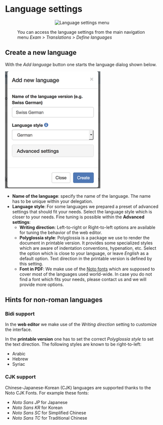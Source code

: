 # Language settings

<style>
figure {
    margin-top: 1em;
    margin-bottom: 1em;
}
</style>

<figure>
  <p align="center">
      <img src="/img/menu_exam_language.png" alt="Language settings menu" />
  </p>
  <figcaption>You can access the language settings from the main navigation menu <em>Exam &gt; Translations &gt; Define languages</em></figcaption>
</figure>


## Create a new language
With the *Add language* button one starts the language dialog shown below.

![](img/exam_language_add.png)

* **Name of the language**: specify the name of the language. The name has to be unique within your delegation.
* **Language style**: For some languages we prepared a preset of advanced settings that should fit your needs. Select the language style which is closer to your needs. Fine tuning is possible within the **Advanced settings**:
    * **Writing direction**: Left-to-right or Right-to-left options are available for tuning the behavior of the web editor.
    * **Polyglossia style**: Polyglossia is a package we use to render the document in printable version. It provides some specialized styles which are aware of indentation conventions, hypenation, etc. Select the option which is close to your language, or leave *English* as a default option. Text direction in the printable version is defined by this setting.
    * **Font in PDF**: We make use of the [Noto fonts](http://www.google.com/get/noto/) which are supposed to cover most of the languages used world-wide. In case you do not find a font which fits your needs, please contact us and we will provide more options.

## Hints for non-roman languages

### Bidi support

In the **web editor** we make use of the *Writing direction* setting to customize the interface.

In the **printable version** one has to set the correct *Polyglossia style* to set the text direction. The following styles are known to be right-to-left:

* Arabic
* Hebrew
* Syriac


### CJK support

Chinese-Japanese-Korean (CJK) languages are supported thanks to the Noto CJK Fonts. For example these fonts:

* *Noto Sans JP* for Japanese
* *Noto Sans KR* for Korean
* *Noto Sans SC* for Simplified Chinese
* *Noto Sans TC* for Traditional Chinese
